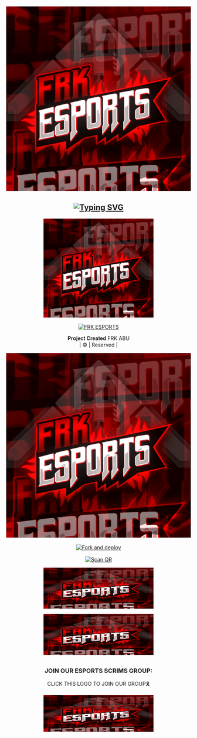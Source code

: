 <div align="center">
<div align="center">
  <p align="center">
<img src= "FRK ESPORTS.jpg">
</p>
 </a>
</p>



## [![Typing SVG](https://readme-typing-svg.herokuapp.com?font=Rockstar-ExtraBold&color=F33A6A&lines=𝐖𝐄𝐋𝐂𝐎𝐌𝐄+𝐓𝐎+FRK+ESPORTS+SCRIMS+CLICK+TO+JOIN+ORGANISED+BY+FREAK+ARMY)](https://git.io/typing-svg)

 </a>
</p>
<div align="center">
  <p align="center">
<img src="FRK ESPORTS.jpg" alt="GIF" width="300" height="270"/>
</p>

  <p align="center">
<a href="#"><img title="FRK ESPORTS" src="https://img.shields.io/badge/FRK-ESPORTS-green?colorA=%23ff0000&colorB=%23017e40&style=for-the-badge"></a>
</p>
</div>
<p align="center">
𝐏𝐫𝐨𝐣𝐞𝐜𝐭 𝐂𝐫𝐞𝐚𝐭𝐞𝐝 FRK ABU
    <br>
       | © |
        Reserved |
    <br> 
</p>
<img src="FRK ESPORTS.jpg"
</p>


<a href="https://github.com/abu146/Abu_ser/fork"><img align="center" src="https://i.imgur.com/vUIRd80.png" alt="Fork and deploy" height="112" width="300" /></a>
<br>
<div>
<a href="https://replit.com/@Arx-Abu/ABU-SER-QR?v=1"><img align="center" src="https://i.imgur.com/SYoMXG2.png" alt="Scan QR" height="112" width="300" /></a>
<br>

<a href="https://heroku.com/deploy?template=https://github.com/abu146/abu_ser"><img align="center" src="FRK ESPORTS.jpg" alt="Fork and deploy" height="112" width="300" /></a>
   <br>
<div>
<a href="https://abuser1.yolasite.com/"><img src="FRK ESPORTS.jpg" alt="Visit Website" height="112" width="300" border="0"></a>

##
  <h3 align="center">JOIN OUR ESPORTS SCRIMS GROUP:</h3>
<p align="center">
CLICK THIS LOGO TO JOIN OUR  GROUP🎗️
    <br>
<br>
  <a href=https://"https://chat.whatsapp.com/FPEGv0qh6agF3Gzmds2GwQ" target="blank"><img align="center" src="FRK ESPORTS.jpg" alt="kyrie.baran" height="100" width="300" /></a>
</p> 

